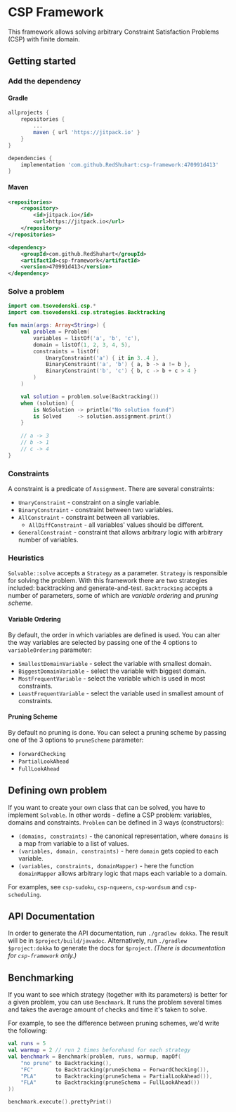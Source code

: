 CSP Framework
=============

This framework allows solving arbitrary Constraint Satisfaction Problems (CSP) with finite domain.

## Getting started

### Add the dependency

#### Gradle
```groovy
allprojects {
    repositories {
        ...
        maven { url 'https://jitpack.io' }
    }
}
```
```groovy
dependencies {
    implementation 'com.github.RedShuhart:csp-framework:470991d413'
}
```

#### Maven
```xml
<repositories>
    <repository>
        <id>jitpack.io</id>
        <url>https://jitpack.io</url>
    </repository>
</repositories>
```
```xml
<dependency>
    <groupId>com.github.RedShuhart</groupId>
    <artifactId>csp-framework</artifactId>
    <version>470991d413</version>
</dependency>
```

### Solve a problem
```kotlin
import com.tsovedenski.csp.*
import com.tsovedenski.csp.strategies.Backtracking

fun main(args: Array<String>) {
    val problem = Problem(
        variables = listOf('a', 'b', 'c'),
        domain = listOf(1, 2, 3, 4, 5),
        constraints = listOf(
            UnaryConstraint('a') { it in 3..4 },
            BinaryConstraint('a', 'b') { a, b -> a != b },
            BinaryConstraint('b', 'c') { b, c -> b + c > 4 }
        )
    )

    val solution = problem.solve(Backtracking())
    when (solution) {
        is NoSolution -> println("No solution found")
        is Solved     -> solution.assignment.print()
    }
    
    // a -> 3
    // b -> 1
    // c -> 4
}
```

### Constraints
A constraint is a predicate of `Assignment`.
There are several constraints:
* `UnaryConstraint` - constraint on a single variable.
* `BinaryConstraint` - constraint between two variables.
* `AllConstraint` - constraint between all variables.
    * `AllDiffConstraint` - all variables' values should be different.
* `GeneralConstraint` - constraint that allows arbitrary logic with arbitrary number of variables.

### Heuristics
`Solvable::solve` accepts a `Strategy` as a parameter.
`Strategy` is responsible for solving the problem.
With this framework there are two strategies included: backtracking and generate-and-test.
`Backtracking` accepts a number of parameters, some of which are _variable ordering_ and _pruning scheme_.

#### Variable Ordering
By default, the order in which variables are defined is used.
You can alter the way variables are selected by passing one of the 4 options to `variableOrdering` parameter:
* `SmallestDomainVariable` - select the variable with smallest domain.
* `BiggestDomainVariable` - select the variable with biggest domain.
* `MostFrequentVariable` - select the variable which is used in most constraints.
* `LeastFrequentVariable` - select the variable used in smallest amount of constraints.

#### Pruning Scheme
By default no pruning is done.
You can select a pruning scheme by passing one of the 3 options to `pruneScheme` parameter:
* `ForwardChecking`
* `PartialLookAhead`
* `FullLookAhead`



## Defining own problem
If you want to create your own class that can be solved, you have to implement `Solvable`.
In other words - define a CSP problem: variables, domains and constraints.
`Problem` can be defined in 3 ways (constructors):
* `(domains, constraints)` - the canonical representation, where `domains` is a map from variable to a list of values.
* `(variables, domain, constraints)` - here `domain` gets copied to each variable.
* `(variables, constraints, domainMapper)` - here the function `domainMapper` allows arbitrary logic that maps each variable to a domain.

For examples, see `csp-sudoku`, `csp-nqueens`, `csp-wordsum` and `csp-scheduling`.


## API Documentation
In order to generate the API documentation, run `./gradlew dokka`.
The result will be in `$project/build/javadoc`.
Alternatively, run `./gradlew $project:dokka` to generate the docs for `$project`.
_(There is documentation for `csp-framework` only.)_


## Benchmarking
If you want to see which strategy (together with its parameters) is better for a given problem, you can use `Benchmark`.
It runs the problem several times and takes the average amount of checks and time it's taken to solve.

For example, to see the difference between pruning schemes, we'd write the following:

```kotlin
val runs = 5
val warmup = 2 // run 2 times beforehand for each strategy
val benchmark = Benchmark(problem, runs, warmup, mapOf(
    "no prune" to Backtracking(),
    "FC"       to Backtracking(pruneSchema = ForwardChecking()),
    "PLA"      to Backtracking(pruneSchema = PartialLookAhead()),
    "FLA"      to Backtracking(pruneSchema = FullLookAhead())
))

benchmark.execute().prettyPrint()
```
